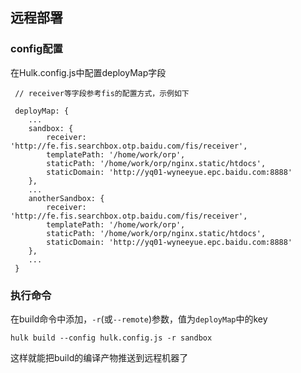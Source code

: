 ## 远程部署

### config配置
在Hulk.config.js中配置deployMap字段

```
 // receiver等字段参考fis的配置方式，示例如下
 
 deployMap: {
    ...
    sandbox: {
        receiver: 'http://fe.fis.searchbox.otp.baidu.com/fis/receiver',
        templatePath: '/home/work/orp',
        staticPath: '/home/work/orp/nginx.static/htdocs',
        staticDomain: 'http://yq01-wyneeyue.epc.baidu.com:8888'
    },
    ...
    anotherSandbox: {
        receiver: 'http://fe.fis.searchbox.otp.baidu.com/fis/receiver',
        templatePath: '/home/work/orp',
        staticPath: '/home/work/orp/nginx.static/htdocs',
        staticDomain: 'http://yq01-wyneeyue.epc.baidu.com:8888'
    },
    ...
 }

```

### 执行命令

在build命令中添加，`-r`(或`--remote`)参数，值为`deployMap`中的key

``` 
hulk build --config hulk.config.js -r sandbox
```

这样就能把build的编译产物推送到远程机器了